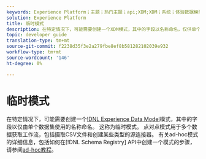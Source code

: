 ```yaml
---
keywords: Experience Platform；主题；热门主题；api;XDM;XDM；系统；体验数据模型；体验数据模型；数据模型；模式注册；模式注册；ad-hoc;adhoc;adhoc;ad-hoc;Ad-hoc;Adhoc;Adhoc;Adhoc;
solution: Experience Platform
title: 临时模式
description: 在特定情况下，可能需要创建一个XDM模式，其中的字段以名称命名，仅供单个数据集使用。 这称为临时模式。
topic: developer guide
translation-type: tm+mt
source-git-commit: f2238d35f3e2a279fbe8ef8b581282102039e932
workflow-type: tm+mt
source-wordcount: '146'
ht-degree: 0%

---
```



# 临时模式

在特定情况下，可能需要创建一个[!DNL Experience Data Model](XDM)模式，其中的字段以仅由单个数据集使用的名称命名。 这称为临时模式。 点对点模式用于多个数据获取工作流，包括摄取CSV文件和创建某些类型的源连接器。 有关ad-hoc模式的详细信息，包括如何在[!DNL Schema Registry] API中创建一个模式的步骤，请参阅[ad-hoc教程](../tutorials/ad-hoc.md)。
